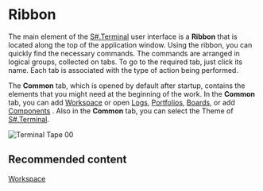 # Ribbon

The main element of the [S\#.Terminal](Terminal.md) user interface is a **Ribbon** that is located along the top of the application window. Using the ribbon, you can quickly find the necessary commands. The commands are arranged in logical groups, collected on tabs. To go to the required tab, just click its name. Each tab is associated with the type of action being performed.

The **Common** tab, which is opened by default after startup, contains the elements that you might need at the beginning of the work. In the **Common** tab, you can add [Workspace](Designer_Workspace.md) or open [Logs](Designer_Panel_Logs.md), [Portfolios](Designer_Panel_Portfolios.md), [Boards](Designer_Boards.md), or add [Components](Designer_Components.md) . Also in the **Common** tab, you can select the Theme of [S\#.Terminal](Terminal.md).

![Terminal Tape 00](~/images/Terminal_Tape_00.png)

## Recommended content

[Workspace](Designer_Workspace.md)
